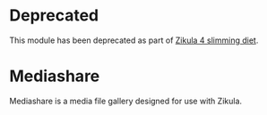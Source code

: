 # Deprecated

This module has been deprecated as part of [Zikula 4 slimming diet](https://github.com/zikula/core/blob/main/ZIKULA-4.0.md).

# Mediashare
Mediashare is a media file gallery designed for use with Zikula.
